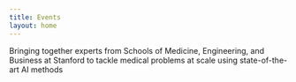 ```yaml
---
title: Events
layout: home
---
```


Bringing together experts from Schools of Medicine, Engineering, and Business
at Stanford to tackle medical problems at scale using state-of-the-art AI methods 
